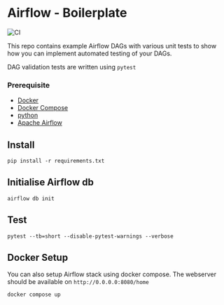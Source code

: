 # Airflow - Boilerplate
![CI](https://github.com/N0-man/airflow-dbt-boilerplate/actions/workflows/ci.yml/badge.svg)

This repo contains example Airflow DAGs with various unit tests to show how you can implement automated testing of your DAGs.

DAG validation tests are written using `pytest`

### Prerequisite
* [Docker](https://docs.docker.com/get-docker/) 
* [Docker Compose](https://docs.docker.com/compose/install/)
* [python](https://www.python.org/downloads/) 
* [Apache Airflow](https://airflow.apache.org/docs/apache-airflow/stable/installation/index.html)

## Install
```
pip install -r requirements.txt
```
## Initialise Airflow db
```
airflow db init
```
## Test
```
pytest --tb=short --disable-pytest-warnings --verbose
```
## Docker Setup
You can also setup Airflow stack using docker compose. The webserver should be available on `http://0.0.0.0:8080/home` 
```
docker compose up
```